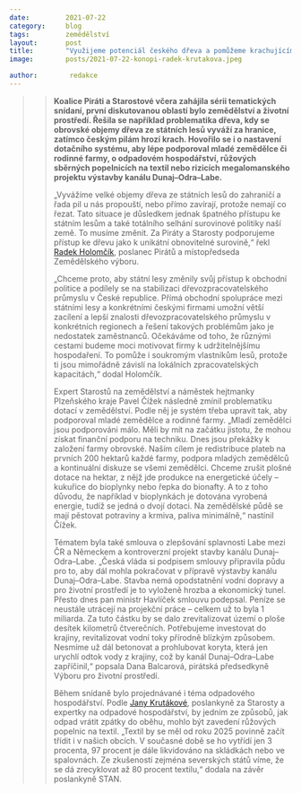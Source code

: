 ```yaml
---
date:         2021-07-22
category:     blog
tags:         zemědělství 
layout:       post
title:        "Využijeme potenciál českého dřeva a pomůžeme krachujícím pilám, uvedli Piráti a Starostové"
image:        posts/2021-07-22-konopi-radek-krutakova.jpeg

author:        redakce
---  
```


> > **Koalice Piráti a Starostové včera zahájila sérii tematických snídaní, první diskutovanou oblastí bylo zemědělství a životní prostředí. Řešila se například problematika dřeva, kdy se obrovské objemy dřeva ze státních lesů vyváží za hranice, zatímco českým pilám hrozí krach. Hovořilo se i o nastavení dotačního systému, aby lépe podporoval mladé zemědělce či rodinné farmy, o odpadovém hospodářství, růžových sběrných popelnicích na textil nebo rizicích megalomanského projektu výstavby kanálu Dunaj–Odra–Labe.**
>>
> > „Vyvážíme velké objemy dřeva ze státních lesů do zahraničí a řada pil u nás propouští, nebo přímo zavírají, protože nemají co řezat. Tato situace je důsledkem jednak špatného přístupu ke státním lesům a také totálního selhání surovinové politiky naší země. To musíme změnit. Za Piráty a Starosty podporujeme přístup ke dřevu jako k unikátní obnovitelné surovině,“ řekl [Radek Holomčík](https://www.piratiastarostove.cz/kandidati/mgr-radek-holomcik/), poslanec Pirátů a místopředseda Zemědělského výboru.
>>
> > „Chceme proto, aby státní lesy změnily svůj přístup k obchodní politice a podílely se na stabilizaci dřevozpracovatelského průmyslu v České republice. Přímá obchodní spolupráce mezi státními lesy a konkrétními českými firmami umožní větší zacílení a lepší znalosti dřevozpracovatelského průmyslu v konkrétních regionech a řešení takových problémům jako je nedostatek zaměstnanců. Očekáváme od toho, že různými cestami budeme moci motivovat firmy k udržitelnějšímu hospodaření. To pomůže i soukromým vlastníkům lesů, protože ti jsou mimořádně závislí na lokálních zpracovatelských kapacitách,“ dodal Holomčík.
>>
> > Expert Starostů na zemědělství a náměstek hejtmanky Plzeňského kraje Pavel Čížek následně zmínil problematiku dotací v zemědělství. Podle něj je systém třeba upravit tak, aby podporoval mladé zemědělce a rodinné farmy. „Mladí zemědělci jsou podporováni málo. Měli by mít na začátku jistotu, že mohou získat finanční podporu na techniku. Dnes jsou překážky k založení farmy obrovské. Naším cílem je redistribuce plateb na prvních 200 hektarů každé farmy, podpora mladých zemědělců a kontinuální diskuze se všemi zemědělci. Chceme zrušit plošné dotace na hektar, z nějž jde produkce na energetické účely – kukuřice do bioplynky nebo řepka do bionafty. A to z toho důvodu, že například v bioplynkách je dotována vyrobená energie, tudíž se jedná o dvojí dotaci. Na zemědělské půdě se mají pěstovat potraviny a krmiva, paliva minimálně,“ nastínil Čížek.
>>
> > Tématem byla také smlouva o zlepšování splavnosti Labe mezi ČR a Německem a kontroverzní projekt stavby kanálu Dunaj–Odra–Labe. „Česká vláda si podpisem smlouvy připravila půdu pro to, aby dál mohla pokračovat v přípravě výstavby kanálu Dunaj–Odra–Labe. Stavba nemá opodstatnění vodní dopravy a pro životní prostředí je to vyloženě hrozba a ekonomický tunel. Přesto dnes pan ministr Havlíček smlouvu podepsal. Peníze se neustále utrácejí na projekční práce – celkem už to byla 1 miliarda. Za tuto částku by se dalo zrevitalizovat území o ploše desítek kilometrů čtverečních. Potřebujeme investovat do krajiny, revitalizovat vodní toky přírodně blízkým způsobem. Nesmíme už dál betonovat a prohlubovat koryta, která jen urychlí odtok vody z krajiny, což by kanál Dunaj–Odra–Labe zapříčinil,“ popsala Dana Balcarová, pirátská předsedkyně Výboru pro životní prostředí.
>>
> > Během snídaně bylo projednávané i téma odpadového hospodářství. Podle [Jany Krutákové](https://www.piratiastarostove.cz/kandidati/ing-jana-krutakova/), poslankyně za Starosty a expertky na odpadové hospodářství, by jedním ze způsobů, jak odpad vrátit zpátky do oběhu, mohlo být zavedení růžových popelnic na textil. „Textil by se měl od roku 2025 povinně začít třídit i v našich obcích. V současné době se ho vytřídí jen 3 procenta, 97 procent je dále likvidováno na skládkách nebo ve spalovnách. Ze zkušeností zejména severských států víme, že se dá zrecyklovat až 80 procent textilu,“ dodala na závěr poslankyně STAN.